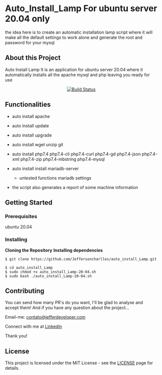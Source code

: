 # Auto_Install_Lamp For ubuntu server 20.04 only


the idea here is to create an automatic installation lamp script where it will make all the default settings to work alone and generate the root and password for your mysql

## About this Project
Auto Install Lamp It is an application for ubuntu server 20.04 where it automatically installs all the apache mysql and php leaving you ready for use

<p align="center">
<a href="https://github.com/Jeffersoncharlles/auto_install_Lamp.git"><img src="https://img.shields.io/badge/auto-installLamp-yellowgreen" alt="Build Status"></a>
</p>

## Functionalities

- auto install apache

- auto install update

- auto install upgrade

- auto install wget unzip git

- auto install php7.4 php7.4-cli php7.4-curl php7.4-gd php7.4-json php7.4-xml php7.4-zip php7.4-mbstring php7.4-mysql

- auto install install mariadb-server
	- untested functions mariadb settings
	
- the script also generates a report of some machine information

  

## Getting Started

### Prerequisites

ubuntu 20.04

### Installing

**Cloning the Repository** **Installing dependencies**

```
$ git clone https://github.com/Jeffersoncharlles/auto_install_Lamp.git

$ cd auto_install_Lamp 
$ sudo chmod +x auto_install_Lamp-20-04.sh
$ sudo bash ./auto_install_Lamp-20-04.sh
```



## Contributing

You can send how many PR's do you want, I'll be glad to analyse and accept them! And if you have any question about the project...

Email-me: contato@jefferdeveloper.com

Connect with me at [LinkedIn](https://www.linkedin.com/in/jefferdeveloper/)

Thank you!

## License

This project is licensed under the MIT License - see the [LICENSE](https://opensource.org/licenses/MIT) page for details.
